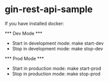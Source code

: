 # gin-rest-api-sample

If you have installed docker:

*** Dev Mode ***
- Start in development mode: make start-dev
- Stop in development mode: make stop-dev


*** Prod Mode ***
- Start in production mode: make start-prod
- Stop in production mode: make stop-prod
